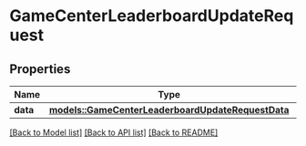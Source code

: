 # GameCenterLeaderboardUpdateRequest

## Properties

Name | Type | Description | Notes
------------ | ------------- | ------------- | -------------
**data** | [**models::GameCenterLeaderboardUpdateRequestData**](GameCenterLeaderboardUpdateRequest_data.md) |  | 

[[Back to Model list]](../README.md#documentation-for-models) [[Back to API list]](../README.md#documentation-for-api-endpoints) [[Back to README]](../README.md)


